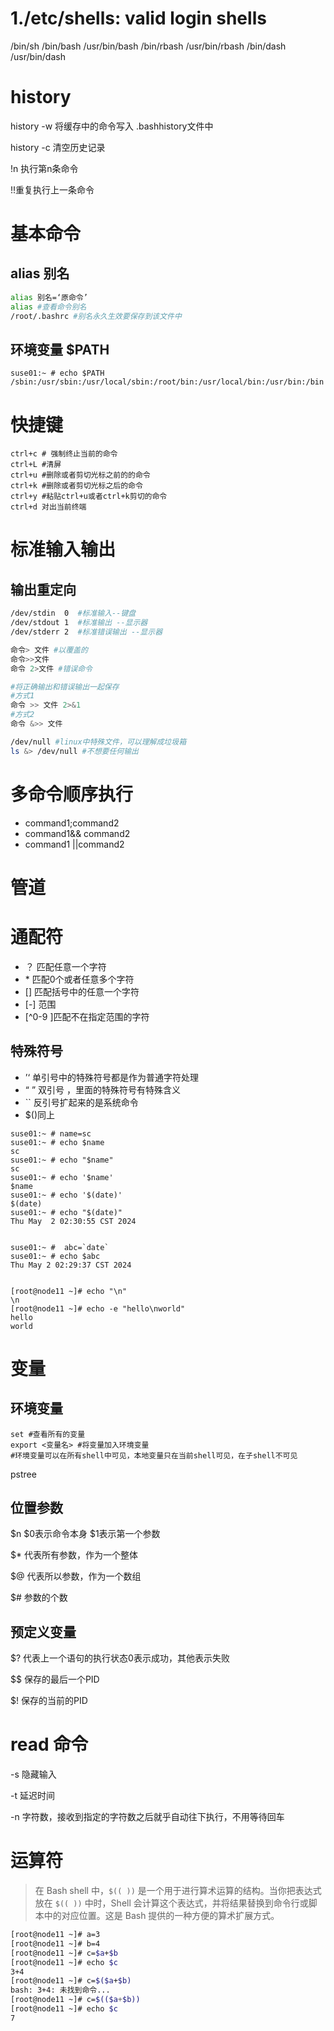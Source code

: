 # 1./etc/shells: valid login shells
/bin/sh
/bin/bash
/usr/bin/bash
/bin/rbash
/usr/bin/rbash
/bin/dash
/usr/bin/dash



# history

history -w 将缓存中的命令写入  .bashhistory文件中

history -c 清空历史记录

!n 执行第n条命令

!!重复执行上一条命令

# 基本命令

## alias 别名

```bash
alias 别名=‘原命令’
alias #查看命令别名
/root/.bashrc #别名永久生效要保存到该文件中
```



## 环境变量 $PATH

```
suse01:~ # echo $PATH
/sbin:/usr/sbin:/usr/local/sbin:/root/bin:/usr/local/bin:/usr/bin:/bin
```

# 快捷键 

```
ctrl+c # 强制终止当前的命令
ctrl+L #清屏
ctrl+u #删除或者剪切光标之前的的命令
ctrl+k #删除或者剪切光标之后的命令
ctrl+y #粘贴ctrl+u或者ctrl+k剪切的命令
ctrl+d 对出当前终端
```

# 标准输入输出 

## 输出重定向

```bash
/dev/stdin  0  #标准输入--键盘
/dev/stdout 1  #标准输出 --显示器
/dev/stderr 2  #标准错误输出 --显示器

命令> 文件 #以覆盖的
命令>>文件
命令 2>文件 #错误命令

#将正确输出和错误输出一起保存
#方式1
命令 >> 文件 2>&1
#方式2
命令 &>> 文件 

/dev/null #linux中特殊文件，可以理解成垃圾箱
ls &> /dev/null #不想要任何输出

```



# 多命令顺序执行

- command1;command2
- command1&& command2 
- command1 ||command2

# 管道

# 通配符

- ？ 匹配任意一个字符
- \*  匹配0个或者任意多个字符
- [] 匹配括号中的任意一个字符
- [-] 范围
- [^0-9 ]匹配不在指定范围的字符



## 特殊符号

- ’‘ 单引号中的特殊符号都是作为普通字符处理 
- “ ” 双引号 ，里面的特殊符号有特殊含义
- `` 反引号扩起来的是系统命令
- $()同上



```
suse01:~ # name=sc 
suse01:~ # echo $name 
sc
suse01:~ # echo "$name" 
sc
suse01:~ # echo '$name'
$name
suse01:~ # echo '$(date)'
$(date)
suse01:~ # echo "$(date)"
Thu May  2 02:30:55 CST 2024


suse01:~ #  abc=`date`
suse01:~ # echo $abc
Thu May 2 02:29:37 CST 2024


[root@node11 ~]# echo "\n"
\n
[root@node11 ~]# echo -e "hello\nworld"
hello
world
```



# 变量

## 环境变量

```
set #查看所有的变量
export <变量名> #将变量加入环境变量
#环境变量可以在所有shell中可见，本地变量只在当前shell可见，在子shell不可见
```

pstree

## 位置参数

$n $0表示命令本身 $1表示第一个参数

$* 代表所有参数，作为一个整体

$@ 代表所以参数，作为一个数组

$# 参数的个数

## 预定义变量

$? 代表上一个语句的执行状态0表示成功，其他表示失败

\$$ 保存的最后一个PID

$! 保存的当前的PID

# read 命令

-s 隐藏输入

-t 延迟时间

-n 字符数，接收到指定的字符数之后就乎自动往下执行，不用等待回车



# 运算符

>在 Bash shell 中，`$(( ))` 是一个用于进行算术运算的结构。当你把表达式放在 `$(( ))` 中时，Shell 会计算这个表达式，并将结果替换到命令行或脚本中的对应位置。这是 Bash 提供的一种方便的算术扩展方式。

```bash
[root@node11 ~]# a=3
[root@node11 ~]# b=4
[root@node11 ~]# c=$a+$b
[root@node11 ~]# echo $c
3+4
[root@node11 ~]# c=$($a+$b)
bash: 3+4: 未找到命令...
[root@node11 ~]# c=$(($a+$b))
[root@node11 ~]# echo $c
7
```













